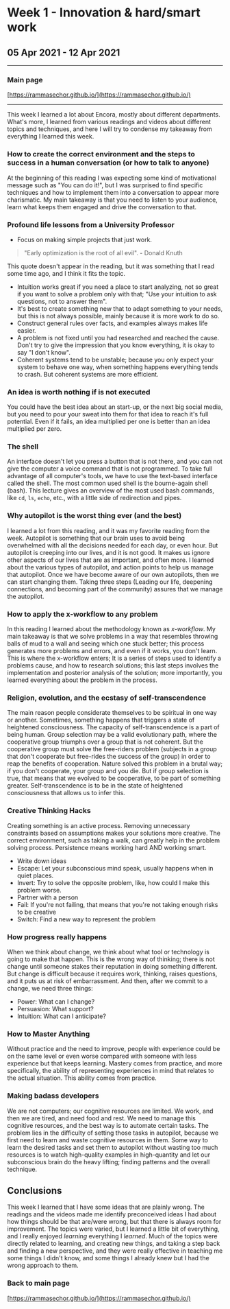 # Week 1 - Innovation & hard/smart work

## 05 Apr 2021 - 12 Apr 2021

---

### Main page

[https://rammasechor.github.io/](https://rammasechor.github.io/)

---

This week I learned a lot about Encora, mostly about different departments. What's more,
I learned from various readings and videos about different topics and techniques, and
here I will try to condense my takeaway from everything I learned this week.

### How to create the correct environment and the steps to success in a human conversation (or how to talk to anyone)

At the beginning of this reading I was expecting some kind of motivational message such as
"You can do it!", but I was surprised to find specific techniques and how to implement them
into a conversation to appear more charismatic. My main takeaway is that you need to listen to your audience, learn what keeps them engaged and drive the conversation to that.

### Profound life lessons from a University Professor

- Focus on making simple projects that just work.

> "Early optimization is the root of all evil". - Donald Knuth  

This quote doesn't appear in the reading, but it was something that I read some time
ago, and I think it fits the topic.  

- Intuition works great if you need a place to start analyzing, not so great if you
want to solve a problem only with that; "Use your intuition to ask questions, not to answer them".  
- It's best to create something new that to adapt something to your needs, but this is
not always possible, mainly because it is more work to do so.  
- Construct general rules over
facts, and examples always makes life easier.  
- A problem is not fixed until you had researched
and reached the cause. Don't try to give the impression that you know everything, it is okay
to say "I don't know".
- Coherent systems tend to be unstable; because you only expect your
system to behave one way, when something happens everything tends to crash. But coherent systems
are more efficient.

### An idea is worth nothing if is not executed

You could have the best idea about an start-up, or the next big social media, but
you need to pour your sweat into them for that idea to reach it's full potential.
Even if it fails, an idea multiplied per one is better than an idea multiplied per zero.

### The shell

An interface doesn't let you press a button that is not there, and you can not give the
computer a voice command that is not programmed. To take full advantage of all computer's
tools, we have to use the text-based interface called the shell. The most common used shell
is the bourne-again shell (bash).
This lecture gives an overview of the most used bash commands, like `cd`, `ls`, `echo`, etc., with
a little side of redirection and pipes.

### Why autopilot is the worst thing ever (and the best)

I learned a lot from this reading, and it was my favorite reading from the week.
Autopilot is something that our brain uses to avoid being overwhelmed with all the
decisions needed for each day, or even hour. But autopilot is creeping into our lives,
and it is not good. It makes us ignore other aspects of our lives that are as important, and often more. I learned about the various types of autopilot, and action points
to help us manage that autopilot. Once we have become aware of our own autopilots, then
we can start changing them. Taking three steps (Leading our life, deepening connections,
and becoming part of the community) assures that we manage the autopilot.

### How to apply the x-workflow to any problem

In this reading I learned about the methodology known as *x-workflow*.
My main takeaway is that we solve problems in a way that resembles throwing balls of mud to a wall and seeing which one stuck better; this process generates more problems and errors, and even if it works, you don't learn. This is where the x-workflow enters;
It is a series
of steps used to identify a problems cause, and how to research solutions; this last steps
involves the implementation and posterior analysis of the solution; more importantly,
you learned everything about the problem in the process.

### Religion, evolution, and the ecstasy of self-transcendence

The main reason people considerate themselves to be spiritual in one way or another.
Sometimes, something happens that triggers a state of heightened consciousness. The capacity
of self-transcendence is a part of being human. Group selection may be a valid evolutionary path,
where the cooperative group triumphs over a group that is not coherent. But the cooperative group
must solve the free-riders problem (subjects in a group that don't cooperate but free-rides the success
of the group) in order to reap the benefits of cooperation. Nature solved this problem in a brutal way; if you don't
cooperate, your group and you die. But if group selection is true, that means that we evolved to be cooperative, to be
part of something greater. Self-transcendence is to be in the state of heightened consciousness that
allows us to infer this.

### Creative Thinking Hacks

Creating something is an active process. Removing unnecessary constraints based on assumptions makes your solutions
more creative. The correct environment, such as taking a walk, can greatly help in the problem solving process.
Persistence means working hard AND working smart.

- Write down ideas
- Escape: Let your subconscious mind speak, usually happens when in quiet places.
- Invert: Try to solve the opposite problem, like, how could I make this problem worse.
- Partner with a person
- Fail: If you're not failing, that means that you're not taking enough risks to be creative
- Switch: Find a new way to represent the problem

### How progress really happens

When we think about change, we think about what tool or technology is going to make that happen.
This is the wrong way of thinking; there is not change until someone stakes their reputation in
doing something different. But change is difficult because it requires work, thinking, raises questions,
and it puts us at risk of embarrassment. And then, after we commit to a change, we need three things:

- Power: What can I change?
- Persuasion: What support?
- Intuition: What can I anticipate?

### How to Master Anything

Without practice and the need to improve, people with experience could be on the same level
or even worse compared with someone with less experience but that keeps learning. Mastery
comes from practice, and more specifically, the ability of representing experiences in mind
that relates to the actual situation. This ability comes from practice.

### Making badass developers

We are not computers; our cognitive resources are limited. We work, and then we are tired, and need
food and rest. We need to manage this cognitive resources, and the best way is to automate certain
tasks. The problem lies in the difficulty of setting those tasks in autopilot, because we first need
to learn and waste cognitive resources in them. Some way to learn the desired tasks and set them to autopilot
without wasting too much resources is to watch high-quality examples in high-quantity and let our subconscious
brain do the heavy lifting; finding patterns and the overall technique.

## Conclusions

This week I learned that I have some ideas that are plainly wrong. The readings and the
videos made me identify preconceived ideas I had about how things should be that are/were wrong, but that there is always room for improvement. The topics were varied, but I learned a little bit of everything, and I really enjoyed *learning* everything I *learned*. Much of
the topics were directly related to learning, and creating new things, and taking a
step back and finding a new perspective, and they were really effective in teaching me
some things I didn't know, and some things I already knew but I had the wrong approach to them.

### Back to main page

[https://rammasechor.github.io/](https://rammasechor.github.io/)

